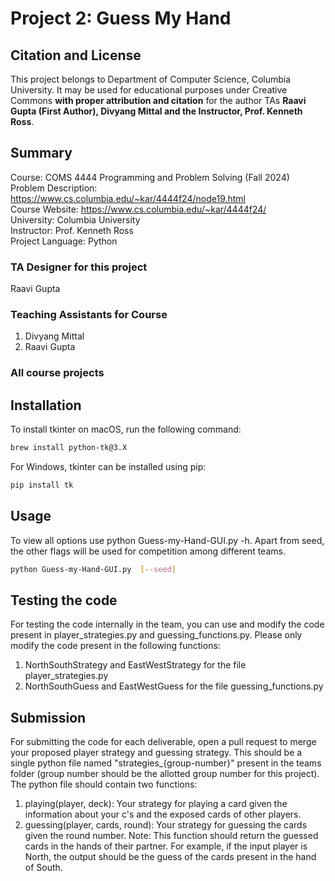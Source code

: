 # Project 2: Guess My Hand

## Citation and License
This project belongs to Department of Computer Science, Columbia University. It may be used for educational purposes under Creative Commons **with proper attribution and citation** for the author TAs **Raavi Gupta (First Author), Divyang Mittal and the Instructor, Prof. Kenneth Ross**.

## Summary

Course: COMS 4444 Programming and Problem Solving (Fall 2024)  
Problem Description: https://www.cs.columbia.edu/~kar/4444f24/node19.html  
Course Website: https://www.cs.columbia.edu/~kar/4444f24/  
University: Columbia University  
Instructor: Prof. Kenneth Ross  
Project Language: Python

### TA Designer for this project

Raavi Gupta

### Teaching Assistants for Course
1. Divyang Mittal
2. Raavi Gupta

### All course projects

## Installation

To install tkinter on macOS, run the following command:
```bash
brew install python-tk@3.X
```
For Windows, tkinter can be installed using pip:
```bash
pip install tk
```

## Usage

To view all options use python Guess-my-Hand-GUI.py -h. Apart from seed, the other flags will be used for competition among different teams.
```bash
python Guess-my-Hand-GUI.py  [--seed] 
```

## Testing the code

For testing the code internally in the team, you can use and modify the code present in player_strategies.py and guessing_functions.py.
Please only modify the code present in the following functions:
1. NorthSouthStrategy and EastWestStrategy for the file player_strategies.py
2. NorthSouthGuess and EastWestGuess for the file guessing_functions.py

## Submission

For submitting the code for each deliverable, open a pull request to merge your proposed player strategy and guessing strategy. This should be a single python file named "strategies_{group-number}" present in the teams folder (group number should be the allotted group number for this project). The python file should contain two functions:

1. playing(player, deck): Your strategy for playing a card given the information about your c's and the exposed cards of other players. 
2. guessing(player, cards, round): Your strategy for guessing the cards given the round number. Note: This function should return the guessed cards in the hands of their partner. For example, if the input player is North, the output should be the guess of the cards present in the hand of South.



